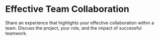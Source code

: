 # Effective Team Collaboration

Share an experience that highlights your effective collaboration within a team.
Discuss the project, your role, and the impact of successful teamwork.
